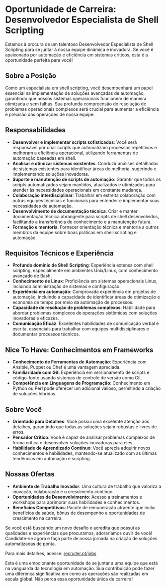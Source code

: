# Oportunidade de Carreira: Desenvolvedor Especialista de Shell Scripting

Estamos à procura de um talentoso Desenvolvedor Especialista de Shell Scripting para se juntar à nossa equipe dinâmica e inovadora. Se você é apaixonado por automação e eficiência em sistemas críticos, esta é a oportunidade perfeita para você!

## Sobre a Posição

Como um especialista em shell scripting, você desempenhará um papel essencial na implementação de soluções avançadas de automação, garantindo que nossos sistemas operacionais funcionem de maneira otimizada e sem falhas. Sua profunda compreensão de resolução de problemas operacionais complexos será crucial para aumentar a eficiência e precisão das operações de nossa equipe.

## Responsabilidades

- **Desenvolver e implementar scripts sofisticados**: Você será responsável por criar scripts que automatizam processos repetitivos e melhoram a eficiência operacional, utilizando ferramentas de automação baseadas em shell.
- **Analisar e otimizar sistemas existentes**: Conduzir análises detalhadas de sistemas existentes para identificar áreas de melhoria, sugerindo e implementando soluções inovadoras.
- **Suporte e manutenção de scripts de automação**: Garantir que todos os scripts automatizados sejam mantidos, atualizados e otimizados para atender às necessidades operacionais em constante mudança.
- **Colaboração interdisciplinar**: Trabalhar em estreita colaboração com outras equipes técnicas e funcionais para entender e implementar suas necessidades de automação.
- **Desenvolvimento de documentação técnica**: Criar e manter documentação técnica abrangente para scripts de shell desenvolvidos, facilitando a transferência de conhecimento e a manutenção futura.
- **Formação e mentoria**: Fornecer orientação técnica e mentoria a outros membros da equipe sobre boas práticas em shell scripting e automação.

## Requisitos Técnicos e Experiência

- **Profundo domínio de Shell Scripting**: Experiência extensa com shell scripting, especialmente em ambientes Unix/Linux, com conhecimento avançado de Bash.
- **Conhecimento de Linux**: Proficiência em sistemas operacionais Linux, incluindo administração de sistemas e configuração.
- **Experiência em automação**: Comprovada experiência em projetos de automação, incluindo a capacidade de identificar áreas de otimização e economia de tempo por meio da automação de processos.
- **Capacidade de resolução de problemas complexos**: Habilidade para abordar problemas complexos de operações sistêmicas com soluções inovadoras e eficazes.
- **Comunicação Eficaz**: Excelentes habilidades de comunicação verbal e escrita, essenciais para trabalhar com equipes multidisciplinares e documentar processos técnicos.

## Nice To Have: Conhecimentos em Frameworks

- **Conhecimento de Ferramentas de Automação**: Experiência com Ansible, Puppet ou Chef é uma vantagem apreciada.
- **Familiaridade com Git**: Experiência em versionamento de scripts e código-fonte usando sistemas de controle de versão como Git.
- **Competência em Linguagens de Programação**: Conhecimento em Python ou Perl pode oferecer um adicional valioso, permitindo a criação de soluções híbridas.

## Sobre Você

- **Orientado para Detalhes**: Você possui uma excelente atenção aos detalhes, garantindo que todas as soluções sejam robustas e livres de erros.
- **Pensador Crítico**: Você é capaz de analisar problemas complexos de forma crítica e desenvolver soluções inovadoras para eles.
- **Habilidade de Aprendizado Contínuo**: Você aprecia adquirir novos conhecimentos e habilidades, mantendo-se atualizado com as últimas tendências em automação e scripting.

## Nossas Ofertas

- **Ambiente de Trabalho Inovador**: Uma cultura de trabalho que valoriza a inovação, colaboração e o crescimento contínuo.
- **Oportunidades de Desenvolvimento**: Acesso a treinamentos e workshops para aprimorar suas habilidades e conhecimentos.
- **Benefícios Competitivos**: Pacote de remuneração atraente que inclui benefícios de saúde, bônus de desempenho e oportunidades de crescimento na carreira.

Se você está buscando um novo desafio e acredita que possui as qualidades e experiências que procuramos, adoraríamos ouvir de você! Candidate-se agora e faça parte de nossa jornada na criação de soluções automatizadas de ponta.

Para mais detalhes, acesse: [recruiter.pt/jobs](https://recruiter.pt/jobs)

Esta é uma emocionante oportunidade de se juntar a uma equipe que está na vanguarda da tecnologia em automação. Sua contribuição pode fazer uma diferença significativa em como as operações são realizadas em escala global. Não perca essa oportunidade única de carreira!